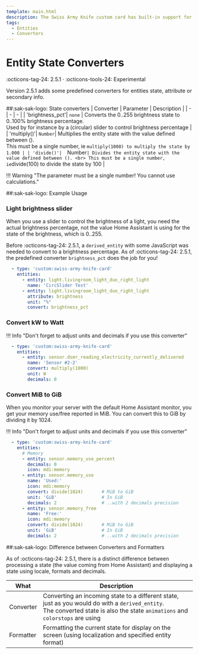 ```yaml
---
template: main.html
description: The Swiss Army Knife custom card has built-in support for Theming, color swatches and color palettes. This support is aimed to re-use colors with support for light and dark modes.
tags:
  - Entities
  - Converters
---
```

<!-- GT/GL -->
# Entity State Converters
:octicons-tag-24: 2.5.1 · :octicons-tools-24: Experimental

Version 2.5.1 adds some predefined converters for entities state, attribute or secondary info.

##:sak-sak-logo: State converters
| Converter | Parameter | Description |
| - | - | - |
| 'brightness_pct'| `none` | Converts the 0..255 brightness state to 0..100% brightness percentage. <br>Used by for instance by a (circular) slider to control brightness percentage |
| 'multiply()'| `Number`| Multiplies the entity state with the value defined between ().<br> This must be a single number, ie `multiply(1000) to multiply the state by 1.000 |
| 'divide()'|  `Number` | Divides the entity state with the value defined between (). <br> This must be a single number, ie `divide(100) to divide the state by 100 |

!!! Warning "The parameter must be a single number! You cannot use calculations."
    
##:sak-sak-logo: Example Usage

### Light brightness slider
When you use a slider to control the brightness of a light, you need the actual brightness percentage, not the value Home Assistant is using for the state of the brightness, which is 0..255.

Before :octicons-tag-24: 2.5.1, a `derived_entity` with some JavaScript was needed to convert to a brightness percentage. As of :octicons-tag-24: 2.5.1, the predefined converter `brightness_pct` does the job for you!

```yaml linenums="1" hl_lines="8"
  - type: 'custom:swiss-army-knife-card'
    entities:
      - entity: light.livingroom_light_duo_right_light
        name: 'CircSlider Test'
      - entity: light.livingroom_light_duo_right_light
        attribute: brightness
        unit: "%"
        convert: brightness_pct
```

### Convert kW to Watt
!!! Info "Don't forget to adjust units and decimals if you use this converter"

```yaml linenums="1" hl_lines="5-7"
  - type: 'custom:swiss-army-knife-card'
    entities:
      - entity: sensor.dsmr_reading_electricity_currently_delivered
        name: 'Sensor #2-2'
        convert: multiply(1000)
        unit: W
        decimals: 0
```

### Convert MiB to GiB
When you monitor your server with the default Home Assistant monitor, you get your memory use/free reported in MiB. You can convert this to GiB by dividing it by 1024.

!!! Info "Don't forget to adjust units and decimals if you use this converter"

```yaml linenums="1" hl_lines="10-12 16-18"
  - type: 'custom:swiss-army-knife-card'
    entities:
      # Memory
      - entity: sensor.memory_use_percent
        decimals: 0
        icon: mdi:memory
      - entity: sensor.memory_use
        name: 'Used:'
        icon: mdi:memory
        convert: divide(1024)       # MiB to GiB
        unit: 'GiB'                 # In GiB
        decimals: 2                 # ..with 2 decimals precision
      - entity: sensor.memory_free
        name: 'Free:'
        icon: mdi:memory
        convert: divide(1024)       # MiB to GiB
        unit: 'GiB'                 # In GiB
        decimals: 2                 # ..with 2 decimals precision
```

##:sak-sak-logo: Difference between Converters and Formatters

As of :octicons-tag-24: 2.5.1, there is a distinct difference between processing a state (the value coming from Home Assistant) and displaying a state using locale, formats and decimals.

| What | Description |
| - | - |
| Converter | Converting an incoming state to a different state, just as you would do with a `derived_entity`. <br>The converted state is also the state `animations` and `colorstops` are using |
| Formatter | Formatting the current state for display on the screen (using localization and specified entity format) |

